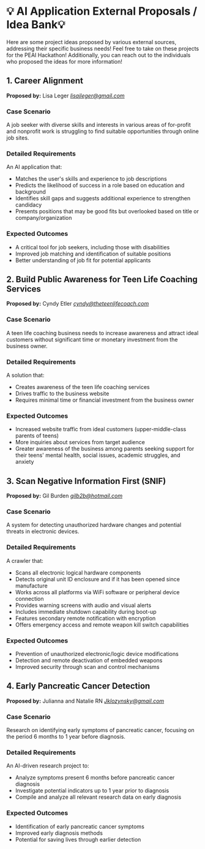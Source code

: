 # 💡 AI Application External Proposals / Idea Bank💡
Here are some project ideas proposed by various external sources, addressing their specific business needs! Feel free to take on these projects for the PEAI Hackathon! Additionally, you can reach out to the individuals who proposed the ideas for more information!

## 1. Career Alignment

**Proposed by:** Lisa Leger *[lisajleger@gmail.com](mailto:lisajleger@gmail.com)*

### Case Scenario
A job seeker with diverse skills and interests in various areas of for-profit and nonprofit work is struggling to find suitable opportunities through online job sites.

### Detailed Requirements
An AI application that:
- Matches the user's skills and experience to job descriptions
- Predicts the likelihood of success in a role based on education and background
- Identifies skill gaps and suggests additional experience to strengthen candidacy
- Presents positions that may be good fits but overlooked based on title or company/organization

### Expected Outcomes
- A critical tool for job seekers, including those with disabilities
- Improved job matching and identification of suitable positions
- Better understanding of job fit for potential applicants

## 2. Build Public Awareness for Teen Life Coaching Services

**Proposed by:** Cyndy Etler *[cyndy@theteenlifecoach.com](mailto:cyndy@theteenlifecoach.com)*

### Case Scenario
A teen life coaching business needs to increase awareness and attract ideal customers without significant time or monetary investment from the business owner.

### Detailed Requirements
A solution that:
- Creates awareness of the teen life coaching services
- Drives traffic to the business website
- Requires minimal time or financial investment from the business owner

### Expected Outcomes
- Increased website traffic from ideal customers (upper-middle-class parents of teens)
- More inquiries about services from target audience
- Greater awareness of the business among parents seeking support for their teens' mental health, social issues, academic struggles, and anxiety

## 3. Scan Negative Information First (SNIF)

**Proposed by:** Gil Burden *[gilb2b@hotmail.com](mailto:gilb2b@hotmail.com)*

### Case Scenario
A system for detecting unauthorized hardware changes and potential threats in electronic devices.

### Detailed Requirements
A crawler that:
- Scans all electronic logical hardware components
- Detects original unit ID enclosure and if it has been opened since manufacture
- Works across all platforms via WiFi software or peripheral device connection
- Provides warning screens with audio and visual alerts
- Includes immediate shutdown capability during boot-up
- Features secondary remote notification with encryption
- Offers emergency access and remote weapon kill switch capabilities

### Expected Outcomes
- Prevention of unauthorized electronic/logic device modifications
- Detection and remote deactivation of embedded weapons
- Improved security through scan and control mechanisms

## 4. Early Pancreatic Cancer Detection

**Proposed by:** Julianna and Natalie RN *[Jklozynsky@gmail.com](mailto:Jklozynsky@gmail.com)*

### Case Scenario
Research on identifying early symptoms of pancreatic cancer, focusing on the period 6 months to 1 year before diagnosis.

### Detailed Requirements
An AI-driven research project to:
- Analyze symptoms present 6 months before pancreatic cancer diagnosis
- Investigate potential indicators up to 1 year prior to diagnosis
- Compile and analyze all relevant research data on early diagnosis

### Expected Outcomes
- Identification of early pancreatic cancer symptoms
- Improved early diagnosis methods
- Potential for saving lives through earlier detection

